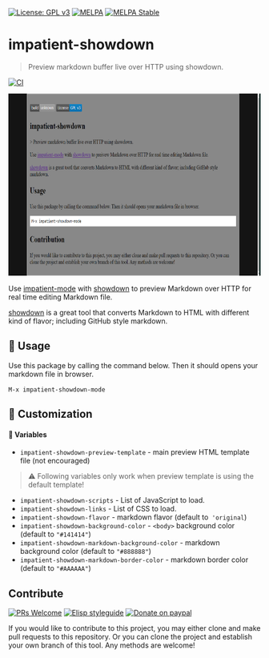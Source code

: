 [![License: GPL v3](https://img.shields.io/badge/License-GPL%20v3-blue.svg)](https://www.gnu.org/licenses/gpl-3.0)
[![MELPA](https://melpa.org/packages/impatient-showdown-badge.svg)](https://melpa.org/#/impatient-showdown)
[![MELPA Stable](https://stable.melpa.org/packages/impatient-showdown-badge.svg)](https://stable.melpa.org/#/impatient-showdown)

# impatient-showdown
> Preview markdown buffer live over HTTP using showdown.

[![CI](https://github.com/jcs-elpa/impatient-showdown/actions/workflows/test.yml/badge.svg)](https://github.com/jcs-elpa/impatient-showdown/actions/workflows/test.yml)

<p align="center">
  <img src="./etc/screenshot.png" width="733" height="364"/>
</p>

Use [impatient-mode](https://github.com/skeeto/impatient-mode) with
[showdown](https://github.com/showdownjs/showdown) to preview Markdown over HTTP
for real time editing Markdown file.

[showdown](https://github.com/showdownjs/showdown)
is a great tool that converts Markdown to HTML with different kind of
flavor; including GitHub style markdown.

## 🔧 Usage

Use this package by calling the command below. Then it should opens your markdown
file in browser.

```
M-x impatient-showdown-mode
```

## 🔧 Customization

#### 🧪 Variables

- `impatient-showdown-preview-template` - main preview HTML template file (not encouraged)

> ⚠️ Following variables only work when preview template is using the default template!

- `impatient-showdown-scripts` - List of JavaScript to load.
- `impatient-showdown-links` - List of CSS to load.
- `impatient-showdown-flavor` - markdown flavor (default to` 'original`)
- `impatient-showdown-background-color` - `<body>` background color (default to `"#141414"`)
- `impatient-showdown-markdown-background-color` - markdown background color (default to `"#888888"`)
- `impatient-showdown-markdown-border-color` - markdown border color (default to `"#AAAAAA"`)

## Contribute

[![PRs Welcome](https://img.shields.io/badge/PRs-welcome-brightgreen.svg)](http://makeapullrequest.com)
[![Elisp styleguide](https://img.shields.io/badge/elisp-style%20guide-purple)](https://github.com/bbatsov/emacs-lisp-style-guide)
[![Donate on paypal](https://img.shields.io/badge/paypal-donate-1?logo=paypal&color=blue)](https://www.paypal.me/jcs090218)

If you would like to contribute to this project, you may either clone and make pull
requests to this repository. Or you can clone the project and establish your own
branch of this tool. Any methods are welcome!
